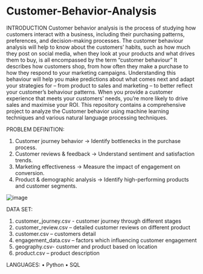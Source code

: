 # Customer-Behavior-Analysis


INTRODUCTION
Customer behavior analysis is the process of studying how customers interact with a business, including their purchasing patterns, preferences, and decision-making processes. The customer behaviour analysis will help to know about the customers’ habits, such as how much they post on social media, when they look at your products and what drives them to buy, is all encompassed by the term “customer behaviour” It describes how customers shop, from how often they make a purchase to how they respond to your marketing campaigns. Understanding this behaviour will help you make predictions about what comes next and adapt your strategies for – from product to sales and marketing – to better reflect your customer’s behaviour patterns. When you provide a customer experience that meets your customers’ needs, you’re more likely to drive sales and maximise your ROI. This repository contains a comprehensive project to analyze the Customer behavior using machine learning techniques and various natural language processing techniques. 

PROBLEM DEFINITION:
1.	Customer journey behavior → Identify bottlenecks in the purchase process.
2.	Customer reviews & feedback → Understand sentiment and satisfaction trends.
3.	Marketing effectiveness → Measure the impact of engagement on conversion.
4.	Product & demographic analysis → Identify high-performing products and customer segments.

![image](https://github.com/user-attachments/assets/6ce7c362-fca2-4453-b780-08c0f715b54c)

DATA SET:
1.	customer_journey.csv - customer journey through different stages
2.	customer_review.csv – detailed customer reviews on different product
3.	customer.csv – customers detail
4.	engagement_data.csv – factors which influencing customer engagement
5.	geography.csv- customer and product based on location
6.	product.csv – product description

LANGUAGES:
•	Python
•	SQL


